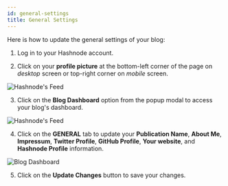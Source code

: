 ```yaml
---
id: general-settings
title: General Settings
---
```


Here is how to update the general settings of your blog:

1. Log in to your Hashnode account.

2. Click on your **profile picture** at the bottom-left corner of the page on *desktop* screen or top-right corner on *mobile* screen.

![Hashnode's Feed](https://cdn.hashnode.com/res/hashnode/image/upload/v1600711465204/4Mb1R5qj8.png?auto=compress)

3. Click on the **Blog Dashboard** option from the popup modal to access your blog's dashboard.

![Hashnode's Feed](https://cdn.hashnode.com/res/hashnode/image/upload/v1601380906521/1QhsZ20tP.png?auto=compress)

4. Click on the **GENERAL** tab to update your **Publication Name**, **About Me**, **Impressum**, **Twitter Profile**, **GitHub Profile**, **Your website**, and **Hashnode Profile** information.

![Blog Dashboard](https://cdn.hashnode.com/res/hashnode/image/upload/v1610542209016/7J88yLfgj.png?auto=compress)

5. Click on the **Update Changes** button to save your changes.


